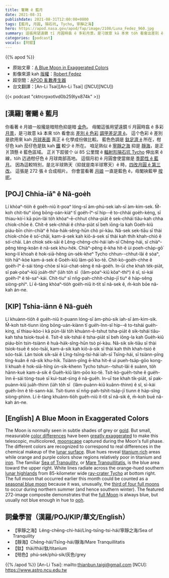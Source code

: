 ```yaml
---
title: 奢颺 ê 藍月
date: 2021-08-31
publishdate: 2021-08-31T12:00:00+0800
tags: [藍月, 月圓, 隕石坑, Tycho, 寧靜之海]
hero: https://apod.nasa.gov/apod/fap/image/2108/Luna_Fedez_960.jpg
summary: 這張用望遠鏡 tī 月圓時翕 ê 多彩月景，是刁故意 kā 本來 to̍h 看會出差別 ê 色彩調甲差足濟 ê。
categories: [podcast]
vocals: [阿錕]
---
```


{{% apod %}}

- 原始文章：[A Blue Moon in Exaggerated Colors](https://apod.nasa.gov/apod/ap210831.html)
- 影像來源 kah [版權][copyright]：[Robert Fedez](https://www.facebook.com/RobertFedezz)
- 超空間：[APOD 亂數產生器](https://apod.nasa.gov/apod/random_apod.html)
- 台文翻譯：[An-Li Tsai][An-Li Tsai] ([NCU][NCU])

{{< podcast "cktrcrpxotlvd0b259lyx874k" >}}

## [漢羅] 奢颺 ê 藍月
你看著 ê 月娘一般攏是暗殕色抑是暗 [金色][gold]。
毋閣這張用望遠鏡 tī 月圓時翕 ê 多彩 [月景][moonscape]，是刁故意 kā 本來 to̍h 看會出 [差別 ê 色彩][color differences] [調甲差足濟 ê][greatly exaggerated]。
這个色彩 ê 差別是欲用來 kah [月球表面][lunar surface] 真正 ê 化學成份做比較。
藍色色調是 [鈦足濟 ê][titanium rich] 所在，柑仔色 kah 茄仔色是鈦 kah [鐵][iron] 較少 ê 所在。
咱足熟似 ê [寧靜之海][Sea of Tranquility] 抑是 [靜海][Mare Tranquillitatis]，是正爿頂懸 ê 藍色區域。
正爿下跤彼个 ùi 85 公里闊 ê [輻射形隕石坑 Tycho][ray-crater Tycho] 伸出來 ê 線，to̍h 迒過柑仔色 ê 月球南部高地。
這個月初 ê 月圓會使當做是 [季節性 ê 藍月][seasonal blue moon]。
因為這較特別，是北半球熱天（抑就是南半球寒天）ê 時，[四改月圓 ê 第三改][third of four full moons]。
這張是 272 張 ê 合成相片。
你會當看著 [月娘][full Moon] 一直是藍色 ê，毋閣袂藍甲 [按呢][ooh]。

## [POJ] Chhia-iāⁿ ê Nâ-goe̍h
Lí khòaⁿ-tio̍h ê goe̍h-niû it-poaⁿ lóng-sī àm-phú-sek iah-sī àm-kim-sek.
M̄-koh chit-tiuⁿ iōng bōng-oán-kiàⁿ tī goe̍h-îⁿ-sî hip--ê to-chhái goe̍h-kéng, sī thiau-kò͘-ì kā pún-lâi to̍h khòaⁿ-ē-chhut chha-pia̍t ê sek-chhái tiâu-kah chha chiok-chōe ê.
Chi̍t-ê sek-chhái ê chha-pia̍t sī beh iōng-la kah Goe̍h-kiû piáu-bīn chin-chiàⁿ ê hòa-ha̍k-sêng-hūn chò pí-kàu.
Nâ-sek sek-tiāu sī thài chiok-chōe ê só͘-chāi, kam-á-sek kah kiô-á-sek sī thài kah thih khah-chió ê só͘-chāi.
Lán chiok se̍k-sāi ê Lêng-chēng-chi-hái iah-sī Chēng-hái, sī chiàⁿ-pêng téng-koân ê nâ-sek khu-he̍k.
Chiàⁿ-pêng ē-kha hit-ê ùi poeh-cha̍p-gō͘ kong-lí khoah ê hok-siā-hêng ún-se̍k-kheⁿ Tycho chhun--chhut-lâi ê sòaⁿ, to̍h hāⁿ-kòe kam-á-sek ê Goe̍h-kiû lâm-pō͘ ko-tē.
Chit-kò-goe̍h-chhe ê goe̍h-îⁿ ē-sái tòng-chòe sī kùi-chat-sèng ê nâ-goe̍h.
In-ūi che khah te̍k-pia̍t, sī pak-pòaⁿ-kiû joa̍h-thiⁿ (ia̍h to̍h sī（lâm-pòaⁿ-kiû kôaⁿ-thiⁿ) ê sî, sì-kái goe̍h-îⁿ ê tē-saⁿ-kái.
Chit-tiuⁿ sī nn̄g-pah-chhit-cha̍p-jī tiuⁿ ê ha̍p-sêng siòng-phìⁿ.
Lí ē-tàng khòaⁿ-tio̍h goe̍h-niû it-ti̍t sī nâ-sek ê, m̄-koh bōe nâ-kah án-ne.

## [KIP] Tshia-iānn ê Nâ-gue̍h
Lí khuànn-tio̍h ê gue̍h-niû it-puann lóng-sī àm-phú-sik iah-sī àm-kim-sik.
M̄-koh tsit-tiunn iōng bōng-uán-kiànn tī gue̍h-înn-sî hip--ê to-tshái gue̍h-kíng, sī thiau-kòo-ì kā pún-lâi to̍h khuànn-ē-tshut tsha-pia̍t ê sik-tshái tiâu-kah tsha tsiok-tsuē ê.
Tsi̍t-ê sik-tshái ê tsha-pia̍t sī beh iōng-la kah Gue̍h-kiû piáu-bīn tsin-tsiànn ê huà-ha̍k-sîng-hūn tsò pí-kàu.
Nâ-sik sik-tiāu sī thài tsiok-tsuē ê sóo-tsāi, kam-á-sik kah kiô-á-sik sī thài kah thih khah-tsió ê sóo-tsāi.
Lán tsiok si̍k-sāi ê Lîng-tsīng-tsi-hái iah-sī Tsīng-hái, sī tsiànn-pîng tíng-kuân ê nâ-sik khu-hi̍k.
Tsiànn-pîng ē-kha hit-ê uì pueh-tsa̍p-gōo kong-lí khuah ê hok-siā-hîng ún-si̍k-khenn Tycho tshun--tshut-lâi ê suànn, to̍h hānn-kuè kam-á-sik ê Gue̍h-kiû lâm-pōo ko-tē.
Tsit-kò-gue̍h-tshe ê gue̍h-înn ē-sái tòng-tsuè sī kuì-tsat-sìng ê nâ-gue̍h.
In-uī tse khah ti̍k-pia̍t, sī pak-puànn-kiû jua̍h-thinn (ia̍h to̍h sī（lâm-puànn-kiû kuânn-thinn) ê sî, sì-kái gue̍h-înn ê tē-sann-kái.
Tsit-tiunn sī nn̄g-pah-tshit-tsa̍p-jī tiunn ê ha̍p-sîng siòng-phìnn.
Lí ē-tàng khuànn-tio̍h gue̍h-niû it-ti̍t sī nâ-sik ê, m̄-koh buē nâ-kah án-ne.

## [English] A Blue Moon in Exaggerated Colors
The Moon is normally seen in subtle shades of grey or [gold][gold].
But small, measurable [color differences][color differences] have been [greatly exaggerated][greatly exaggerated] to make this telescopic, multicolored, [moonscape][moonscape] captured during the Moon's full phase.
The different colors are recognized to correspond to real differences in the chemical makeup of the [lunar surface][lunar surface].
Blue hues reveal [titanium rich][titanium rich] areas while orange and purple colors show regions relatively poor in titanium and [iron][iron].
The familiar [Sea of Tranquility][Sea of Tranquility], or [Mare Tranquillitatis][Mare Tranquillitatis], is the blue area toward the upper right.
White lines radiate across the orange-hued southern [lunar highlands][lunar highlands] from 85-kilometer wide [ray-crater Tycho][ray-crater Tycho] at bottom right.
The full moon that occurred earlier this month could be counted as a [seasonal blue moon][seasonal blue moon] because it was, unusually, the [third of four full moons][third of four full moons] to occur during northern summer (and hence southern winter).
The featured 272-image composite demonstrates that the [full Moon][full Moon] is always blue, but usually not blue enough in hue to [ooh][ooh].

## 詞彙學習（漢羅/POJ/KIP/華文/English）
- 【寧靜之海】Lêng-chēng-chi-hái/Lîng-tsīng-tsi-hái/寧靜之海/Sea of Tranquility
- 【靜海】Chēng-hái/Tsīng-hái/靜海/Mare Tranquillitatis
- 【鈦】thài/thài/鈦/titanium
- 【殕色】phú-sek/phú-sik/灰色/grey

{{% /apod %}}
[An-Li Tsai]: mailto:thianbun.taigi@gmail.com
[NCU]: https://www.astro.ncu.edu.tw

[copyright]: https://apod.nasa.gov/apod/fap/lib/about_apod.html#srapply

[gold]:https://apod.nasa.gov/apod/ap201111.html
[color differences]:https://apod.nasa.gov/apod/ap030829.html
[greatly exaggerated]:https://e4p7c9i3.stackpathcdn.com/wp-content/uploads/2016/03/25-60.jpg
[moonscape]:https://apod.nasa.gov/apod/ap031109.html
[lunar surface]:https://solarsystem.nasa.gov/moons/earths-moon/in-depth/
[titanium rich]:http://www.psrd.hawaii.edu/Dec00/highTi.html
[iron]:https://www.usgs.gov/science-support/osqi/yes/resources-teachers/find-a-feature-red-rocks
[Sea of Tranquility]:https://www.nasa.gov/exploration/home/19jul_seaoftranquillity.html
[Mare Tranquillitatis]:https://en.wikipedia.org/wiki/Mare_Tranquillitatis
[lunar highlands]:https://upload.wikimedia.org/wikipedia/commons/6/61/Moon_names.svg
[ray-crater Tycho]:https://solarsystem.nasa.gov/resources/2264/tycho-crater-on-the-moon-labeled/
[seasonal blue moon]:https://en.wikipedia.org/wiki/Blue_moon#Seasonal
[third of four full moons]:https://skyandtelescope.org/astronomy-news/true-blue-moon/
[full Moon]:https://earthsky.org/astronomy-essentials/when-is-the-next-blue-moon/
[ooh]:https://en.wiktionary.org/wiki/ooh#Interjection
